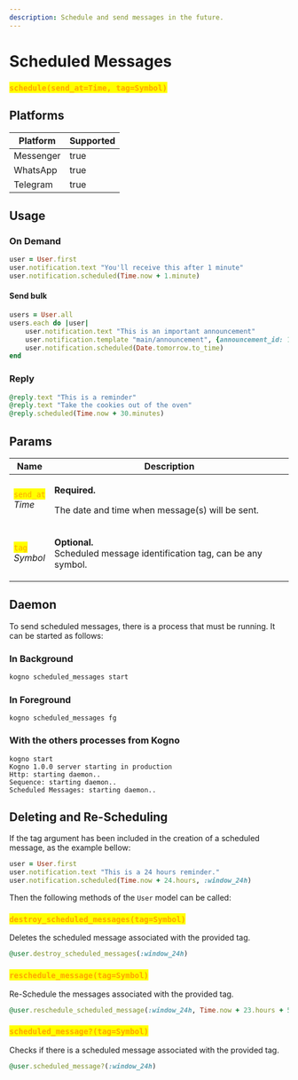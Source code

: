 ```yaml
---
description: Schedule and send messages in the future.
---
```


# Scheduled Messages

### <mark style="color:orange;">`schedule(send_at=Time, tag=Symbol)`</mark>

## **Platforms**

<table><thead><tr><th>Platform</th><th data-type="checkbox">Supported</th></tr></thead><tbody><tr><td>Messenger</td><td>true</td></tr><tr><td>WhatsApp</td><td>true</td></tr><tr><td>Telegram</td><td>true</td></tr></tbody></table>

## Usage

### On Demand

```ruby
user = User.first
user.notification.text "You'll receive this after 1 minute"
user.notification.scheduled(Time.now + 1.minute)
```

#### Send bulk

```ruby
users = User.all
users.each do |user|
    user.notification.text "This is an important announcement"
    user.notification.template "main/announcement", {announcement_id: 1}
    user.notification.scheduled(Date.tomorrow.to_time)
end
```

### Reply

```ruby
@reply.text "This is a reminder" 
@reply.text "Take the cookies out of the oven"
@reply.scheduled(Time.now + 30.minutes)
```

## Params



| Name                                                                                                                            | Description                                                                                                    |
| ------------------------------------------------------------------------------------------------------------------------------- | -------------------------------------------------------------------------------------------------------------- |
| <p><mark style="color:orange;"><code>send_at</code></mark><br><mark style="color:orange;"><code></code></mark><em>Time</em></p> | <p><strong>Required.</strong></p><p>The date and time when message(s) will be sent.</p>                        |
| <p><mark style="color:orange;"><code>tag</code></mark><br><mark style="color:orange;"><code></code></mark><em>Symbol</em></p>   | <p><strong>Optional.</strong><br><strong></strong>Scheduled message identification tag, can be any symbol.</p> |

## Daemon

To send scheduled messages, there is a process that must be running. It can be started as follows:

### In Background

```bash
kogno scheduled_messages start
```

### In Foreground

```
kogno scheduled_messages fg
```

### With the others processes from Kogno

```
kogno start
Kogno 1.0.0 server starting in production
Http: starting daemon..
Sequence: starting daemon..
Scheduled Messages: starting daemon..
```

## Deleting and Re-Scheduling

If the tag argument has been included in the creation of a scheduled message, as the example bellow:

```ruby
user = User.first
user.notification.text "This is a 24 hours reminder."
user.notification.scheduled(Time.now + 24.hours, :window_24h)
```

Then the following methods of the `User` model can be called:

### <mark style="color:orange;">`destroy_scheduled_messages(tag=Symbol)`</mark>

Deletes the scheduled message associated with the provided tag.

```ruby
@user.destroy_scheduled_messages(:window_24h)
```

### <mark style="color:orange;">`reschedule_message(tag=Symbol)`</mark>

Re-Schedule the messages associated with the provided tag.

```ruby
@user.reschedule_scheduled_message(:window_24h, Time.now + 23.hours + 55.minutes)
```

### <mark style="color:orange;">`scheduled_message?(tag=Symbol)`</mark>

Checks if there is a scheduled message associated with the provided tag.

```ruby
@user.scheduled_message?(:window_24h)
```

